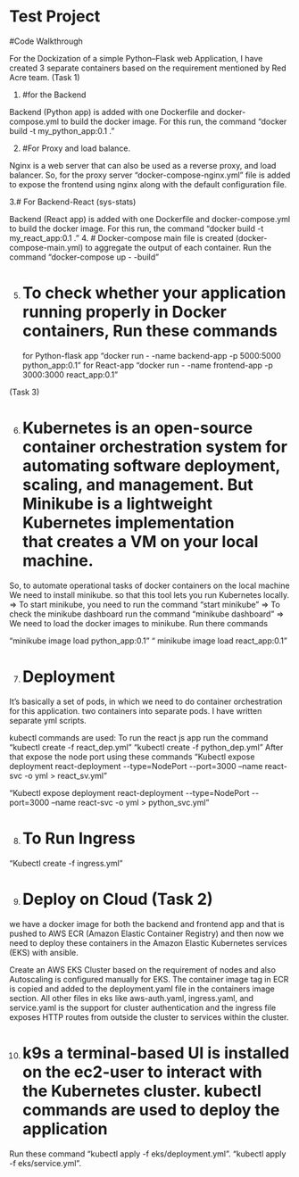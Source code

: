 # Test Project

#Code Walkthrough

For the Dockization of a simple Python–Flask web Application, I have created 3 separate containers based on the requirement mentioned by Red Acre team.
(Task 1)
1. #for the Backend

Backend (Python app) is added with one Dockerfile and docker-compose.yml to build the docker image. For this run, the command “docker build -t my_python_app:0.1  .”

2. #For Proxy and load balance.
 
Nginx is a web server that can also be used as a reverse proxy, and load balancer. So, for the proxy server “docker-compose-nginx.yml” file is added to expose the frontend using nginx along with the default configuration file.

3.# For Backend-React (sys-stats)
     
Backend (React app) is added with one Dockerfile and docker-compose.yml to build the docker image. For this run, the command “docker build -t my_react_app:0.1  .”
4. # Docker-compose main file is created (docker-compose-main.yml)  to aggregate the output of each container. Run the command “docker-compose up - -build” 
 
5. # To check whether your application running properly in Docker containers, Run these commands
   for Python-flask app
 “docker run - -name backend-app -p  5000:5000 python_app:0.1”
   for React-app 
 “docker run - -name frontend-app -p  3000:3000 react_app:0.1”

(Task 3)

6. # Kubernetes is an open-source container orchestration system for automating software deployment, scaling, and management. But Minikube is a lightweight Kubernetes implementation that creates a VM on your local machine.
So, to automate operational tasks of docker containers on the local machine 
We need to install minikube. so that this tool lets you run Kubernetes locally. 
=> To start minikube, you need to run the command “start minikube”
=> To check the minikube dashboard run the command “minikube dashboard”
=> We need to load the docker images to minikube. Run there commands 

 “minikube image load  python_app:0.1”
 “ minikube image load  react_app:0.1”

7. # Deployment 
 It’s basically a set of pods, in which we need to do container orchestration for this application. two containers into separate pods. I have written separate yml scripts. 

 kubectl commands are used:
 To run the react js app run the command 
“kubectl create -f react_dep.yml” 
“kubectl create -f python_dep.yml”
After that expose the node port using these commands
“Kubectl expose deployment react-deployment  --type=NodePort  --port=3000 –name react-svc -o yml > react_sv.yml”

“Kubectl expose deployment react-deployment  --type=NodePort  --port=3000 –name react-svc -o yml > python_svc.yml”

8. # To Run Ingress 
“Kubectl create -f ingress.yml”

9. # Deploy on Cloud (Task 2)

we have a docker image for both the backend and frontend app and that is pushed to AWS ECR (Amazon Elastic Container Registry) and then now we need to deploy these containers in the Amazon Elastic Kubernetes services (EKS) with ansible.

Create an AWS EKS Cluster based on the requirement of nodes and also Autoscaling is configured manually for EKS. The container image tag in ECR is copied and added to the deployment.yaml file in the containers image section. All other files in eks like
aws-auth.yaml, ingress.yaml, and service.yaml is the support for cluster authentication and the ingress file exposes HTTP routes from outside the cluster to services within the cluster.


10. # k9s a terminal-based UI is installed on the ec2-user to interact with the Kubernetes cluster. kubectl commands are used to deploy the application 

Run these command 
 “kubectl apply -f eks/deployment.yml”. 
 “kubectl apply -f eks/service.yml”.

